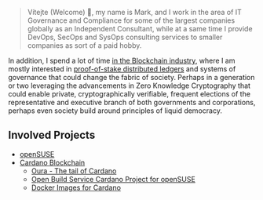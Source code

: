 > Vítejte (Welcome) 👋, my name is Mark, and I work in the area of IT Governance and Compliance for some of the largest companies globally as an Independent Consultant, while at a same time I provide DevOps, SecOps and SysOps consulting services to smaller companies as sort of a paid hobby.

In addition, I spend a lot of time [in the Blockchain industry](/2nd-Layer), where I am mostly interested in [proof-of-stake distributed ledgers](/2nd-Layer/cardano-core-integration-testing) and systems of governance that could change the fabric of society. Perhaps in a generation or two leveraging the advancements in Zero Knowledge Cryptography that could enable private, cryptographically verifiable, frequent elections of the representative and executive branch of both governments and corporations, perhaps even society build around principles of liquid democracy.

## Involved Projects
- [openSUSE](https://en.opensuse.org/User:M4r3k)
- [Cardano Blockchain](/2nd-Layer/cardano-core-integration-testing)
  - [Oura - The tail of Cardano](https://github.com/txpipe/oura)
  - [Open Build Service Cardano Project for openSUSE](https://build.opensuse.org/project/show/devel:languages:haskell:cardano)
  - [Docker Images for Cardano](/2nd-Layer/docker-hub-cardano-images)
